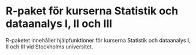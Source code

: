 # R-paket för kurserna Statistik och dataanalys I, II och III

R-paketet innehåller hjälpfunktioner för kurserna Statistik och dataanalys I, II och III vid Stockholms universitet.
